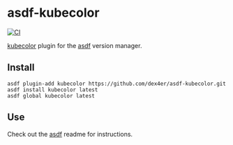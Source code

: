 # asdf-kubecolor

[![CI](https://github.com/dex4er/asdf-kubecolor/actions/workflows/ci.yml/badge.svg)](https://github.com/dex4er/asdf-kubecolor/actions/workflows/ci.yml)

[kubecolor](https://github.com/kubecolor/kubecolor) plugin for the [asdf](https://github.com/asdf-vm/asdf) version manager.

## Install

```shell
asdf plugin-add kubecolor https://github.com/dex4er/asdf-kubecolor.git
asdf install kubecolor latest
asdf global kubecolor latest
```

## Use

Check out the [asdf](https://github.com/asdf-vm/asdf) readme for instructions.

